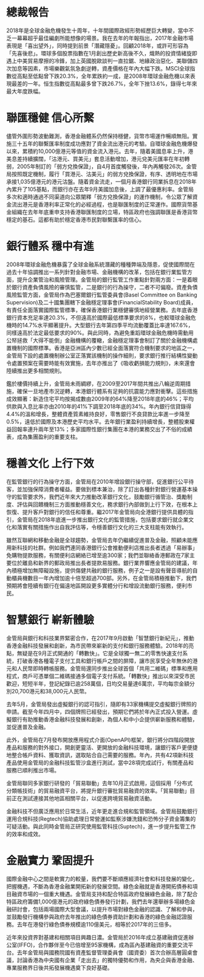 # 總裁報告

2018年是全球金融危機發生十周年，十年間國際政經形勢經歷巨大轉變，當中不乏一幕幕超乎最佳編劇所能想像的場景。我在去年的年報指出，2017年金融市場表現是「喜出望外」，同時提到前景「潛藏隱憂」。回顧2018年，或許可形容為「先喜後悲」。環球多個股票指數在1月創出歷史新高後不久，熾熱的投資情緒旋即遇上中美貿易摩擦的冷鋒，加上英國脫歐談判一直拉鋸、地緣政治惡化、美聯儲四次加息等因素，市場樂觀氣氛急劇逆轉，資產價格在年內大幅下跌。MSCI全球指數從高點至低點曾下跌20.3%，全年累跌約一成，是2008年環球金融危機以來表現最差的一年。恒生指數從高點最多曾下跌26.7%，全年下挫13.6%，錄得七年來最大年度跌幅。

# 聯匯穩健 信心所繫

儘管外圍形勢波動難測，香港金融體系仍然保持穩健，貨幣市場運作暢順無阻。實施三十五年的聯繫匯率制度成功應對了資金流出港元的考驗。自環球金融危機爆發以來，累積約10,000億港元等值的資金流入港元。去年，隨着美國息率上升，港美息差持續擴闊，「沽港元、買美元」套息活動增加，港元兌美元匯率在年初轉弱，2005年制訂的「弱方兌換保證」，自4月首度觸發後，年內再觸發26次。金管局按照既定機制，履行「買港元、沽美元」的弱方兌換保證，有序、透明地在市場承接1,035億港元的港元沽盤。隨着資金流走，一個月香港銀行同業拆息在2018年內累升了105基點，而銀行亦在去年9月美國加息後，上調了最優惠利率。金管局多次和適時通過不同渠道向公眾闡釋「弱方兌換保證」的運作機制，令公眾了解資金流出港元是香港利率正常化的必經過程，也是聯匯制度的正常運作。國際貨幣基金組織在去年年底重申支持香港聯匯制度的立場，特區政府也強調聯匯是香港貨幣穩定的基石。這都有助於穩定香港市民對聯繫匯率的信心。

# 銀行體系 穩中有進

2008年環球金融危機暴露了全球金融系統潛藏的種種弊端及隱患，促使國際間在過去十年協調推出一系列針對金融市場、金融機構的改革，包括在銀行業監管方面，提升企業管治和風險管理。金管局的銀行監管工作重點針對兩方面：一是着眼於銀行資產負債風險的審慎監管，二是銀行的行為操守，二者不可偏廢。資產負債風險監管方面，金管局作為巴塞爾銀行監管委員會(Basel Committee on Banking Supervision)及二十國集團轄下金融穩定理事會(FinancialStability Board)成員，有責任全面落實國際監管標準，確保香港銀行業穩健審慎地經營業務。去年底香港銀行資本充足率達20.3%，不但遠高於國際最低標準要求的8%，也較環球金融危機時的14.7%水平顯著提升。大型銀行去年第四季平均流動覆蓋比率達167.6%，同樣遠高於法定最低要求的90%。與此同時，為避免重蹈環球金融危機時需動用公帑拯救「大得不能倒」金融機構的覆轍，金融穩定理事會制訂了關於金融機構處置機制的國際標準。香港是亞洲區內少數已經全面落實符合機制要求的地區之一，金管局下設的處置機制辦公室正落實該機制的操作細則，要求銀行推行結構性變動令處置預案在需要時能有效實施，去年亦推出了《吸收虧損能力規則》，未來還會陸續推出更多相關規則。

鑑於樓價持續上升，金管局未雨綢繆，在2009至2017年間共推出八輪逆周期措施，確保一旦地產市況逆轉，本港銀行體系有足夠的抗震能力應對衝擊。這些措施成效顯著：新造住宅平均按揭成數由2009年的64%降至2018年底的46%；平均供款與入息比率亦由2010年的41%下調至2018年底的34%。年內銀行信貸錄得4.4%的溫和增長，整體資產質素維持良好，零售銀行不良貸款比率進一步降至0.5%，遠低於國際及本港歷史平均水平。去年銀行業盈利持續增長，整體股東權益回報率連升兩年至13%；多家國際性銀行集團在本港的業務交出了不俗的成績表，成為集團盈利的重要支柱。

# 穩善文化 上行下效

在監管銀行的行為操守方面，金管局在2010年增設銀行操守部，促進銀行公平待客，並加強保障消費者權益。要做到標本兼治，除了訂出各種針對銀行營運基本操守的監管要求外，我們近年來大力推動改革銀行文化，鼓勵銀行循管治、獎勵制度、評估與回饋機制三方面推動穩善文化，務求銀行內部做到上行下效，在根本上恢復、提升客戶對銀行的信任和尊重。繼2017年金管局向全港銀行提供具體的指引，金管局在2018年底進一步推出銀行文化的監管措施，包括要求銀行就企業文化和落實有關措施作出自我評估等，令穩善銀行文化的三大支柱能有效執行。

雖然互聯網和移動金融是全球趨勢，金管局去年仍繼續促進普及金融，照顧未能應用新科技的社群。例如我們連同香港銀行公會推動便利店推出長者透過「易辦事」免購物提款服務，有關便利店網絡已增至逾300家；我們並聯絡香港郵政在7家主要位於離島和新界的郵政局推出長者提款易服務。銀行業界響應金管局的建議，年內積極增加無障礙設施，提供傷健共融的銀行服務，例子之一是設有聲音導航的自動櫃員機數目一年內增加逾十倍至超過700部。另外，在金管局積極推動下，我們預期將會陸續有銀行在偏遠地區開設更多實體分行和增設流動銀行服務，便利市民。

# 智慧銀行 嶄新體驗

金管局與銀行和科技業界緊密合作，在2017年9月啟動「智慧銀行新紀元」，推動香港金融科技發展和創新，為市民帶來嶄新的支付和銀行服務體驗。2018年的亮點，無疑是在9月正式開通的「轉數快」。它是全球獨一無二的零售快速支付系統，打破香港各種電子支付工具和銀行帳戶之間的屏障，讓市民享受全年無休的港元和人民幣即時轉帳服務。金管局還同步推出全球首個「共用二維碼」標準和應用程式，商戶可憑單個二維碼接通多個電子支付系統。「轉數快」推出以來深受市民歡迎，短短半年，登記紀錄已逾258萬個，日均交易量達6萬宗，平均每宗金額分別20,700港元和38,000元人民幣。

去年5月，金管局發出虛擬銀行的認可指引，隨即有33家機構提交虛擬銀行牌照的申請。截至今年四月中，四個牌照已經發出，預期它們將於年內正式投入營運。虛擬銀行有助推動香港金融科技發展和創新，為個人和中小企提供嶄新服務和體驗，並促進普及金融。

此外，金管局在7月發布開放應用程式介面(OpenAPI)框架，銀行將分四階段開放產品和服務的對外接口，開創更靈活、更開放的金融科技環境，讓銀行客戶更便捷地整合帳戶資料、獲取資訊，選取貼合自己需要的服務。年內，共有42項新科技產品使用金管局的金融科技監管沙盒進行測試，當中28項完成試行，有關產品和服務已順利推出市場。

金管局聯同多家銀行研發的「貿易聯動」去年10月正式啟用，這個採用「分布式分類帳技術」的貿易融資平台，將提升銀行審批貿易融資的效率。「貿易聯動」目前正在測試連接其他地區相關平台，以促進跨境貿易融資活動。

金融科技不但廣泛應用於日常生活，近年更走進合規和監管領域。金管局鼓勵銀行運用合規科技(Regtech)協助處理日常營運如監察涉嫌洗錢和恐怖分子資金籌集的可疑活動。與此同時金管局正研究使用監管科技(Suptech)，進一步提升監管工作的效率和成效。

# 金融實力 鞏固提升

國際金融中心之間是軟實力的較量，我們要不斷順應經濟社會和科技發展的變化，把握機遇，不斷為香港金融業開拓新的發展空間。綠色金融就是香港開拓債券和項目融資市場的一個重大機遇。金管局支持和配合特區政府發展綠色金融，除了配合特區政府籌備1,000億港元的政府綠色債券發行計劃，我們去年還舉辦多場綠色金融研討會，包括兩場國際大型會議，以提升市場對綠色金融的認識、了解和參與，並鼓勵發行機構參與政府去年推出的綠色債券資助計劃和香港的綠色金融認證服務。去年在港發行綠色債券規模逾110億美元，相等於2017年的三倍多。

近年來投資界對基建和相關項目興趣日濃。金管局於2016年成立基建融資促進辦公室(IFFO)，合作夥伴至今已倍增至95家機構，成為區內基建融資的重要交流平台。去年金管局與國務院國有資產監督管理委員會（國資委）首次合辦高層圓桌會議，討論香港為中央國有企業「走出去」的獨特優勢和作用，為央企與香港金融、專業服務界日後共拓發展機遇奠下良好基礎。
